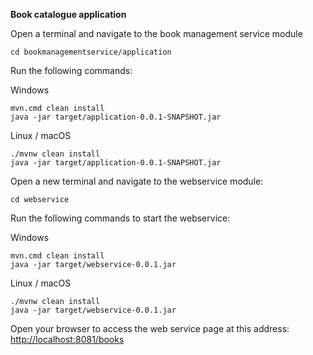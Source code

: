 **Book catalogue application**

Open a terminal and navigate to the book management service module

    cd bookmanagementservice/application 

Run the following commands:

Windows

    mvn.cmd clean install
    java -jar target/application-0.0.1-SNAPSHOT.jar

Linux / macOS

    ./mvnw clean install
    java -jar target/application-0.0.1-SNAPSHOT.jar

Open a new terminal and navigate to the webservice module:
    
    cd webservice 
  
Run the following commands to start the webservice:

Windows

    mvn.cmd clean install
    java -jar target/webservice-0.0.1.jar

Linux / macOS

    ./mvnw clean install
    java -jar target/webservice-0.0.1.jar

Open your browser to access the web service page at this address:
[http://localhost:8081/books](http://localhost:8081/books/create)